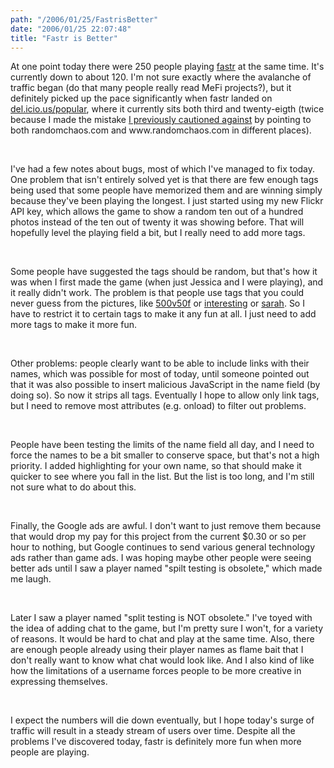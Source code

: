 ```yaml
---
path: "/2006/01/25/FastrisBetter" 
date: "2006/01/25 22:07:48" 
title: "Fastr is Better" 
---
```

<p>At one point today there were 250 people playing <a href="http://randomchaos.com/games/fastr/">fastr</a> at the same time. It's currently down to about 120. I'm not sure exactly where the avalanche of traffic began (do that many people really read MeFi projects?), but it definitely picked up the pace significantly when fastr landed on <a href="http://del.icio.us/popular/">del.icio.us/popular</a>, where it currently sits both third and twenty-eigth (twice because I made the mistake <a href="http://typewriting.org/2005/08/15/Clean_URLs/">I previously cautioned against</a> by pointing to both randomchaos.com and www.randomchaos.com in different places).</p><br><p>I've had a few notes about bugs, most of which I've managed to fix today. One problem that isn't entirely solved yet is that there are few enough tags being used that some people have memorized them and are winning simply because they've been playing the longest. I just started using my new Flickr API key, which allows the game to show a random ten out of a hundred photos instead of the ten out of twenty it was showing before. That will hopefully level the playing field a bit, but I really need to add more tags.</p><br><p>Some people have suggested the tags should be random, but that's how it was when I first made the game (when just Jessica and I were playing), and it really didn't work. The problem is that people use tags that you could never guess from the pictures, like <a href="http://flickr.com/photos/tags/500v50f/interesting/">500v50f</a> or <a href="http://flickr.com/photos/tags/interesting/interesting/">interesting</a> or <a href="http://flickr.com/photos/tags/sarah/interesting/">sarah</a>. So I have to restrict it to certain tags to make it any fun at all. I just need to add more tags to make it more fun.</p><br><p>Other problems: people clearly want to be able to include links with their names, which was possible for most of today, until someone pointed out that it was also possible to insert malicious JavaScript in the name field (by doing so). So now it strips all tags. Eventually I hope to allow only link tags, but I need to remove most attributes (e.g. onload) to filter out problems.</p><br><p>People have been testing the limits of the name field all day, and I need to force the names to be a bit smaller to conserve space, but that's not a high priority. I added highlighting for your own name, so that should make it quicker to see where you fall in the list. But the list is too long, and I'm still not sure what to do about this.</p><br><p>Finally, the Google ads are awful. I don't want to just remove them because that would drop my pay for this project from the current $0.30 or so per hour to nothing, but Google continues to send various general technology ads rather than game ads. I was hoping maybe other people were seeing better ads until I saw a player named "spilt testing is obsolete," which made me laugh.</p><br><p>Later I saw a player named "split testing is NOT obsolete." I've toyed with the idea of adding chat to the game, but I'm pretty sure I won't, for a variety of reasons. It would be hard to chat and play at the same time. Also, there are enough people already using their player names as flame bait that I don't really want to know what chat would look like. And I also kind of like how the limitations of a username forces people to be more creative in expressing themselves.</p><br><p>I expect the numbers will die down eventually, but I hope today's surge of traffic will result in a steady stream of users over time. Despite all the problems I've discovered today, fastr is definitely more fun when more people are playing.</p>